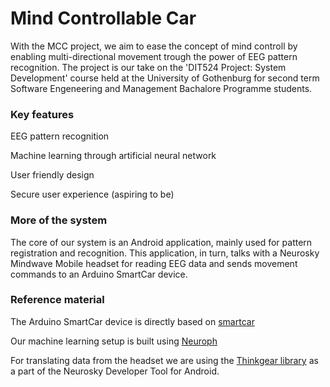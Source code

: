 # Mind Controllable Car
With the MCC project, we aim to ease the concept of mind controll by enabling multi-directional movement trough the power of EEG pattern recognition. The project is our take on the 'DIT524 Project: System Development' course held at the University of Gothenburg for second term Software Engeneering and Management Bachalore Programme students.

### Key features
EEG pattern recognition

Machine learning through artificial neural network

User friendly design

Secure user experience (aspiring to be)


### More of the system
The core of our system is an Android application, mainly used for pattern registration and recognition. This application, in turn, talks with a Neurosky Mindwave Mobile headset for reading EEG data and sends movement commands to an Arduino SmartCar device. 


  

### Reference material
The Arduino SmartCar device is directly based on [smartcar](https://github.com/platisd/smartcar)

Our machine learning setup is built using [Neuroph](https://github.com/neuroph/neuroph)

For translating data from the headset we are using the [Thinkgear library](https://github.com/gramant/thinkgear) as a part of the Neurosky Developer Tool for Android.
